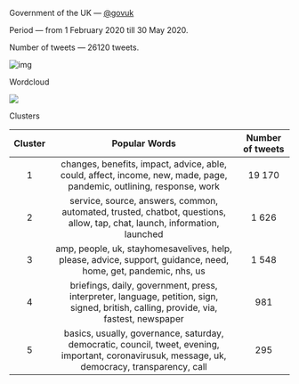Government of the UK — [@govuk](https://twitter.com/govuk)

Period — from 1 February 2020 till 30 May 2020.

Number of tweets — 26120 tweets.

![img](https://github.com/vitiugin/who/blob/master/appendix/time_series/govuk.png?raw=true)



Wordcloud

![](https://github.com/vitiugin/who/blob/master/appendix/wordclouds/govuk.png?raw=true)



Clusters

| **Cluster** |                      **Popular Words**                       | **Number of tweets** |
| :---------: | :----------------------------------------------------------: | :------------------: |
|      1      | changes, benefits, impact, advice, able, could, affect, income, new, made, page, pandemic, outlining, response, work |        19 170        |
|      2      | service, source, answers, common, automated, trusted, chatbot, questions, allow, tap, chat, launch, information, launched |        1 626         |
|      3      | amp, people, uk, stayhomesavelives, help, please, advice, support, guidance, need, home, get, pandemic, nhs, us |        1 548         |
|      4      | briefings, daily, government, press, interpreter, language, petition, sign, signed, british, calling, provide, via, fastest, newspaper |         981          |
|      5      | basics, usually, governance, saturday, democratic, council, tweet, evening, important, coronavirusuk, message, uk, democracy, transparency, call |         295          |

